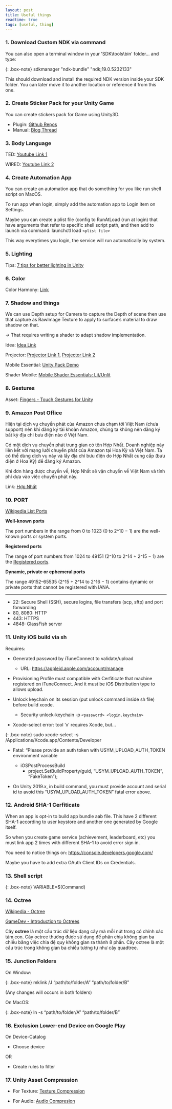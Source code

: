 ```yaml
---
layout: post
title: Useful things
readtime: true
tags: [useful, thing]
---
```


### 1. Download Custom NDK via command
You can also open a terminal window in your 'SDK\tools\bin' folder... and type:

{: .box-note}
sdkmanager "ndk-bundle" "ndk;19.0.5232133"

This should download and install the required NDK version inside your SDK folder. You can later move it to another location or reference it from this one.


### 2. Create Sticker Pack for your Unity Game
You can create stickers pack for Game using Unity3D.

- Plugin: [Github Repos](https://github.com/agens-no/iMessageStickerUnity)
- Manual:  [Blog Thread](http://dilmergames.com/blog/2017/04/15/unity3d-creating-stickers-your-ios-unity-game/)


### 3. Body Language
TED: [Youtube Link 1](https://www.youtube.com/watch?v=Ks-_Mh1QhMc)

WIRED: [Youtube Link 2](https://www.youtube.com/watch?v=4jwUXV4QaTw)


### 4. Create Automation App
You can create an automation app that do something for you like run shell script on MacOS.

To run app when login, simply add the automation app to Login item on Settings.


Maybe you can create a plist file (config to RunAtLoad (run at login) that have arguments that refer to specific shell script path, and then add to launch via command: launchctl load ``<plist file>``

This way everytimes you login, the service will run automatically by system.


### 5. Lighting

Tips: [7 tips for better lighting in Unity](https://medium.com/@EightyLevel/7-tips-for-better-lighting-in-unity-686694892ece)


### 6. Color
Color Harmony: [Link](https://www.tigercolor.com/color-lab/color-theory/color-harmonies.htm)


### 7. Shadow and things
We can use Depth setup for Camera to capture the Depth of scene then use that capture as RawImage Texture to apply to surface’s material to draw shadow on that. 

-> That requires writing a shader to adapt shadow implementation.

Idea: [Idea Link](https://www.littlechicken.nl/shadows/)

Projector:
[Projector Link 1](https://docs.unity3d.com/Manual/class-Projector.html),
[Projector Link 2](https://forum.unity.com/threads/how-to-get-fake-shadows-like-that.386450/)

Mobile Essential: [Unity Pack Demo](https://www.youtube.com/watch?v=uCAonqAOeTY&list=PLX2vGYjWbI0TqhYQCgUgrS_KACZadVRXU&index=7)


Shader Mobile: [Mobile Shader Essentials: Lit/Unlit](https://assetstore.unity.com/packages/vfx/shaders/mobile-shader-essentials-lit-unlit-138629)


### 8. Gestures
Asset: [Fingers - Touch Gestures for Unity](https://assetstore.unity.com/packages/tools/input-management/fingers-touch-gestures-for-unity-41076)


### 9. Amazon Post Office
Hiện tại dịch vụ chuyển phát của Amazon chưa chạm tới Việt Nam (chưa support) nên khi đăng ký tài khoản Amazon, chúng ta không nên đăng ký bất kỳ địa chỉ bưu điện nào ở Việt Nam.

Có một dịch vụ chuyển phát trung gian có tên Hợp Nhất. Doanh nghiệp này liên kết với mạng lưới chuyển phát của Amazon tại Hoa Kỳ và Việt Nam. Ta có thể dùng dịch vụ này và lấy địa chỉ bưu điện do Hợp Nhất cung cấp (bưu điện ở Hoa Kỳ) để đăng ký Amazon.

Khi đơn hàng được chuyển về, Hợp Nhất sẽ vận chuyển về Việt Nam và tính phí dựa vào việc chuyển phát này.

Link: [Hợp Nhất](https://hopnhat.com/van-chuyen-hang-hoa-den-kho-amazon)


### 10. PORT
[Wikipedia List Ports](https://en.wikipedia.org/wiki/List_of_TCP_and_UDP_port_numbers)


**Well-known ports**

The port numbers in the range from 0 to 1023 (0 to 2^10 − 1) are the well-known ports or system ports.

**Registered ports**

The range of port numbers from 1024 to 49151 (2^10 to 2^14 + 2^15 − 1) are the [Registered ports](https://en.wikipedia.org/wiki/Registered_port).


**Dynamic, private or ephemeral ports**

The range 49152–65535 (2^15 + 2^14 to 2^16 − 1) contains dynamic or private ports that cannot be registered with IANA. 

***
- 22: Secure Shell (SSH), secure logins, file transfers (scp, sftp) and port forwarding
- 80, 8080: HTTP
- 443: HTTPS
- 4848: GlassFish server


### 11. Unity iOS build via sh
Requires:
- Generated password by iTuneConnect to validate/upload
    - URL: https://appleid.apple.com/account/manage

- Provisioning Profile must compatible with Cerfiticate that machine registered on iTuneConnect. And it must be iOS Distribution type to allows upload.

- Unlock keychain on its session (put unlock command inside sh file) before build xcode.
    - Security unlock-keychain -p ``<password> <login.keychain>``

- Xcode-select error: tool ‘x’ requires Xcode, but...

{: .box-note}
sudo xcode-select -s /Applications/Xcode.app/Contents/Developer

- Fatal: “Please provide an auth token with USYM_UPLOAD_AUTH_TOKEN environment variable
    - iOSPostProcessBuild 
        - project.SetBuildProperty(guid, “USYM_UPLOAD_AUTH_TOKEN”, “FakeToken”);

- On Unity 2019.x, in build command, you must provide account and serial id to avoid this “USYM_UPLOAD_AUTH_TOKEN” fatal error above.


### 12. Android SHA-1 Cerfiticate
When an app is opt-in to build app bundle aab file. This have 2 different SHA-1 according to user keystore and another one generated by Google itself. 

So when you create game service (achievement, leaderboard, etc) you must link app 2 times with different SHA-1 to avoid error sign in.

You need to notice things on: https://console.developers.google.com/

Maybe you have to add extra OAuth Client IDs on Credentials.

### 13. Shell script
{: .box-note}
VARIABLE=$(Command)


### 14. Octree
[Wikipedia - Octree](https://vi.wikipedia.org/wiki/Octree)

[GameDev - Introduction to Octrees](https://www.gamedev.net/articles/programming/general-and-gameplay-programming/introduction-to-octrees-r3529/)

Cây **octree** là một cấu trúc dữ liệu dạng cây mà mỗi nút trong có chính xác tám con. Cây octree thường được sử dụng để phân chia không gian ba chiều bằng việc chia đệ quy không gian ra thành 8 phần. Cây octree là một cấu trúc trong không gian ba chiều tương tự như cây quadtree.


### 15. Junction Folders
On Window: 

{: .box-note}
mklink /J “path/to/folder/A” “path/to/folder/B”

(Any changes will occurs in both folders)


On MacOS:

{: .box-note}
ln -s “path/to/folder/A” “path/to/folder/B”

### 16. Exclusion Lower-end Device on Google Play
On Device-Catalog


- Choose device

OR

- Create rules to filter


### 17. Unity Asset Compression
- For Texture: [Texture Compression](http://blog.theknightsofunity.com/wrong-import-settings-killing-unity-game-part-1/)

- For Audio: [Audio Compresion](https://blog.theknightsofunity.com/wrong-import-settings-killing-unity-game-part-2/)

